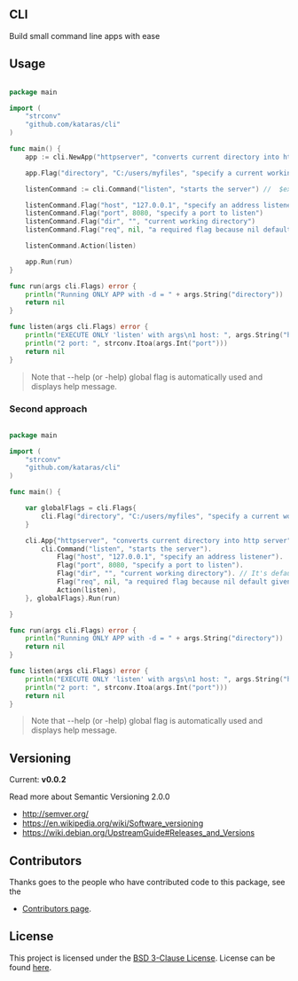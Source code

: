 ## CLI

Build small command line apps with ease

## Usage

```go

package main

import (
	"strconv"
	"github.com/kataras/cli"
)

func main() {
	app := cli.NewApp("httpserver", "converts current directory into http server", "0.0.1")

	app.Flag("directory", "C:/users/myfiles", "specify a current working directory") // $executable -d $the_dir, $executable --directory $the_dir

	listenCommand := cli.Command("listen", "starts the server") //  $executable listen

	listenCommand.Flag("host", "127.0.0.1", "specify an address listener")      // $executable listen -h, $executable listen --host $the_host
	listenCommand.Flag("port", 8080, "specify a port to listen")                // $executable listen -p, $executable listen --port $the_port
	listenCommand.Flag("dir", "", "current working directory")                  // $executable listen -d, $executable listen --dir $the_dir
	listenCommand.Flag("req", nil, "a required flag because nil default given") // $executable listen -r , $executable listen --req $the_req

	listenCommand.Action(listen)

	app.Run(run)
}

func run(args cli.Flags) error {
	println("Running ONLY APP with -d = " + args.String("directory"))
	return nil
}

func listen(args cli.Flags) error {
	println("EXECUTE ONLY 'listen' with args\n1 host: ", args.String("host"))
	println("2 port: ", strconv.Itoa(args.Int("port")))
	return nil
}

```

> Note that --help (or -help) global flag is automatically used and displays help message.

### Second approach

```go

package main

import (
	"strconv"
	"github.com/kataras/cli"
)

func main() {

	var globalFlags = cli.Flags{
		cli.Flag("directory", "C:/users/myfiles", "specify a current working directory"),
	}

	cli.App{"httpserver", "converts current directory into http server", "0.0.1", cli.Commands{
		cli.Command("listen", "starts the server").
			Flag("host", "127.0.0.1", "specify an address listener").
			Flag("port", 8080, "specify a port to listen").
			Flag("dir", "", "current working directory"). // It's defaults to empty string it is not required flag
			Flag("req", nil, "a required flag because nil default given"). // required flag because nil default given
			Action(listen),
	}, globalFlags}.Run(run)

}

func run(args cli.Flags) error {
	println("Running ONLY APP with -d = " + args.String("directory"))
	return nil
}

func listen(args cli.Flags) error {
	println("EXECUTE ONLY 'listen' with args\n1 host: ", args.String("host"))
	println("2 port: ", strconv.Itoa(args.Int("port")))
	return nil
}

```

> Note that --help (or -help) global flag is automatically used and displays help message.


## Versioning

Current: **v0.0.2**


Read more about Semantic Versioning 2.0.0

 - http://semver.org/
 - https://en.wikipedia.org/wiki/Software_versioning
 - https://wiki.debian.org/UpstreamGuide#Releases_and_Versions


## Contributors

Thanks goes to the people who have contributed code to this package, see the

- [Contributors page](https://github.com/kataras/cli/graphs/contributors).


## License

This project is licensed under the [BSD 3-Clause License](https://opensource.org/licenses/BSD-3-Clause).
License can be found [here](https://github.com/kataras/iris/blob/master/LICENSE).

